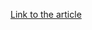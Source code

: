 [Link to the article](https://www.welivesecurity.com/en/kids-online/young-people-level-up-cybersecurity-game/)
